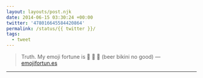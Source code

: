 ```yaml
---
layout: layouts/post.njk
date: 2014-06-15 03:30:24 +00:00
twitter: '478016645584420864'
permalink: /status/{{ twitter }}/
tags: 
  - tweet
---
```


> Truth. My emoji fortune is 🍺 👙 🙅 (beer bikini no good) — [emojifortun.es](http://emojifortun.es/)

---
